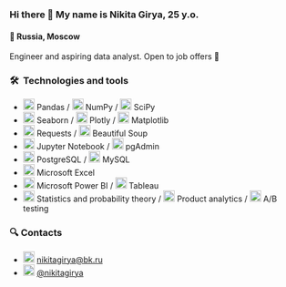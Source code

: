### Hi there 👋 My name is Nikita Girya, 25 y.o. 
#### 🚩  Russia, Moscow
Engineer and aspiring data analyst. Open to job offers 💼

### 🛠  Technologies and tools

* <img src="https://encrypted-tbn0.gstatic.com/images?q=tbn:ANd9GcT01Ctpf3nRjz7b9l-om2h2llNA0jL4d_MVtXXXHVF5mWIn5nyMXLgzYscFGZdbhf_LN8M&usqp=CAU" height="20" />        Pandas / <img src="https://cdn.icon-icons.com/icons2/2699/PNG/512/numpy_logo_icon_168071.png" height="20" /> NumPy / <img src="https://numfocus.org/wp-content/uploads/2017/11/scipy-logo-300.png" height="20" /> SciPy
* <img src="https://user-images.githubusercontent.com/315810/92161415-9e357100-edfe-11ea-917d-f9e33fd60741.png" height="20" /> Seaborn / <img src="https://avatars.githubusercontent.com/u/5997976?s=280&v=4" height="20" /> Plotly / <img src="https://pbs.twimg.com/profile_images/1273414276661862400/t6pChQJv.png" height="20" /> Matplotlib
* <img src="https://upload.wikimedia.org/wikipedia/commons/a/aa/Requests_Python_Logo.png" height="20" /> Requests / <img src="https://funthon.files.wordpress.com/2017/05/bs.png" height="20" /> Beautiful Soup
*  <img src="https://images-wixmp-ed30a86b8c4ca887773594c2.wixmp.com/i/cf746430-7c65-4f24-a55c-f274153c830b/dec7wfw-02e0ee65-f443-4321-acd5-d1f1ef6f081e.png" height="20" /> Jupyter Notebook / <img src="https://cdn.icon-icons.com/icons2/2415/PNG/512/postgresql_plain_logo_icon_146389.png" height="20" /> pgAdmin
* <img src="https://cdn.icon-icons.com/icons2/2415/PNG/512/postgresql_plain_logo_icon_146389.png" height="20" /> PostgreSQL / <img src="https://pngimg.com/uploads/mysql/mysql_PNG9.png" height="20" /> MySQL
* <img src="https://cdn.icon-icons.com/icons2/1381/PNG/512/msexcel_93695.png" height="20" /> Microsoft Excel
* <img src="https://static.wikia.nocookie.net/logopedia/images/8/8c/Kisspng-power-bi-business-intelligence-microsoft-azure-mic-office-365-d-nieuwe-cloud-omgeving-dynamics-on-5be7b365088c80.991032501541911397035.png/revision/latest/scale-to-width-down/1504?cb=20200213050332" height="20" /> Microsoft Power BI / <img src="https://336118.selcdn.ru/Gutsy-Culebra/products/Tableau-Desktop-Logo.svg" height="20" /> Tableau
* <img src="https://cdn.icon-icons.com/icons2/1804/PNG/512/iconfinder-504-math-formula-math-formula-education-4212910_114969.png" height="20" /> Statistics and probability theory / <img src="https://cdn.icon-icons.com/icons2/3184/PNG/512/product_icon_194102.png" height="20" /> Product analytics / <img src="https://cdn.icon-icons.com/icons2/928/PNG/512/a-b-testing_icon-icons.com_72217.png" height="20" /> A/B testing


### 🔍 Contacts

* <img src="https://cdn.icon-icons.com/icons2/1154/PNG/512/1486564396-mail_81524.png" height="20" /> nikitagirya@bk.ru
* <img src="https://cdn.icon-icons.com/icons2/2429/PNG/512/telegram_logo_icon_147228.png" height="20" /> [@nikitagirya](https://t.me/nikitagirya)

